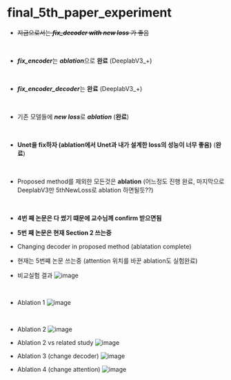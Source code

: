 # final_5th_paper_experiment
* ~~지금으로서는 ***fix_decoder with new loss*** 가 좋음~~
<br/>

* ***fix_encoder***는 ***ablation***으로 **완료** (DeeplabV3_+)
<br/>

* ***fix_encoder_decoder***는 **완료** (DeeplabV3_+)
<br/>

* 기존 모델들에 ***new loss***로 ***ablation*** (**완료**)
<br/>

* **Unet을 fix하자 (ablation에서 Unet과 내가 설계한 loss의 성능이 너무 좋음)** (**완료**)
<br/>

* Proposed method를 제외한 모든것은 **ablation** (어느정도 진행 완료, 마지막으로 DeeplabV3만 5thNewLoss로 ablation 하면될듯??)
<br/>

* **4번 째 논문은 다 썼기 떄문에 교수님께 confirm 받으면됨**

* **5번 째 논문은 현재 Section 2 쓰는중**

* Changing decoder in proposed method (ablatation complete)

* 현재는 5번쨰 논문 쓰는중 (attention 위치를 바꾼 ablation도 실험완료)


* 비교실험 결과
![image](https://user-images.githubusercontent.com/31001511/149605282-6315a407-c986-4608-8376-5ced1e5f6087.png)
<br/>

* Ablation 1
![image](https://user-images.githubusercontent.com/31001511/149605292-d1e3e0bb-ddf5-4843-8042-dc0aa1c35d44.png)
<br/>

* Ablation 2
![image](https://user-images.githubusercontent.com/31001511/149605296-b7e6fb6a-2dfa-4b17-a210-d0c2681e6632.png)

* Ablation 2 vs related study
![image](https://user-images.githubusercontent.com/31001511/147740354-936cece1-bff5-4d67-bb4f-4f176ed6ddef.png)

* Ablation 3 (change decoder)
![image](https://user-images.githubusercontent.com/31001511/149605299-471f18e0-0019-4a3b-b8ac-bc3eeed0ed4f.png)

* Ablation 4 (change attention)
![image](https://user-images.githubusercontent.com/31001511/149605307-abb48a75-2e9d-482b-92f4-19daf4caf810.png)

